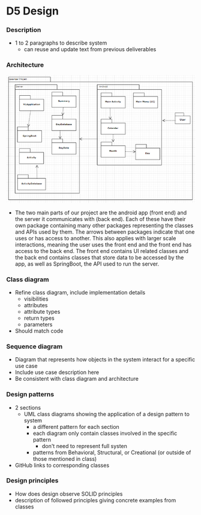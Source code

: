 # D5 Design

### Description
- 1 to 2 paragraphs to describe system
    - can reuse and update text from previous deliverables

### Architecture
![UMLPackageDiagram](https://github.com/TJohnsonAZ/Calandar-Project/blob/main/Images/UMLPackageDiagram.png)
- The two main parts of our project are the android app (front end) and the server it communicates with (back end). Each of these have their own package containing many other packages representing the classes and APIs used by them. The arrows between packages indicate that one uses or has access to another. This also applies with larger scale interactions, meaning the user uses the front end and the front end has access to the back end. The front end contains UI related classes and the back end contains classes that store data to be accessed by the app, as well as SpringBoot, the API used to run the server.

### Class diagram
- Refine class diagram, include implementation details
    - visibilities
    - attributes
    - attribute types
    - return types
    - parameters
- Should match code

### Sequence diagram
- Diagram that represents how objects in the system interact for a specific use case
- Include use case description here
- Be consistent with class diagram and architecture

### Design patterns
- 2 sections
    - UML class diagrams showing the application of a design pattern to system
        - a different pattern for each section
        - each diagram only contain classes involved in the specific pattern
            - don't need to represent full systen
        - patterns from Behavioral, Structural, or Creational (or outside of those mentioned in class)
- GitHub links to corresponding classes

### Design principles
- How does design observe SOLID principles
- description of followed principles giving concrete examples from classes

